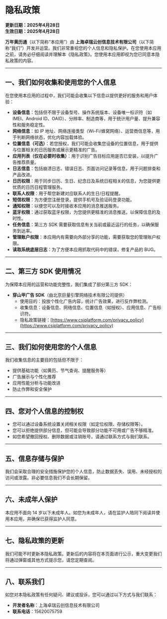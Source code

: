 # 隐私政策

**更新日期：2025年4月28日**  
**生效日期：2025年4月28日**

**万年黄历通**（以下简称“本应用”）由 **上海卓瑞云创信息技术有限公司**（以下简称“我们”）开发并运营。我们非常重视您的个人信息和隐私保护。在您使用本应用之前，请务必仔细阅读并理解本《隐私政策》。您使用本应用即视为您已同意本隐私政策的内容。

---

## 一、我们如何收集和使用您的个人信息

在您使用本应用的过程中，我们可能会收集以下信息以提供更好的服务和用户体验：

- **设备信息**：包括但不限于设备型号、操作系统版本、设备唯一标识符（如 IMEI、Android ID、OAID）、分辨率、制造商等，用于统计用户量、提升兼容性和服务稳定性。
- **网络信息**：如 IP 地址、网络连接类型（Wi-Fi/蜂窝网络）、运营商信息等，用于判断网络状态，优化内容加载体验。
- **位置信息（可选）**：若您授权，我们可能会收集您设备的位置信息，用于提供与位置相关的日历服务或展示更精准的广告。
- **应用列表（仅在必要时收集）**：用于识别广告目标应用是否已安装，以提升广告推荐质量。
- **日志信息**：包括崩溃日志、错误日志、页面访问记录等信息，用于问题排查和产品改进。
- **日历权限**：用于同步日历、生日、纪念日及系统日程相关的信息，为您提供更优质的日历日程管理服务。
- **联系人权限**：用于帮您新建对应联系人的生日/日程提醒。
- **短信权限**：为方便您注册登录，提供手机号及验证码登录功能。
- **通知权限**：以便您可以及时接收本应用的消息推送服务。
- **蓝牙权限**：通过获取蓝牙权限，为您提供更精准的消息推送，以保障信息的及时性。
- **任务信息**：第三方 SDK 需要获取信息有关当前或最近运行的任务，以确保服务到达率。
- **管理账户权限**：本应用内有需要向外部分享的功能，需要获取您的管理账户权限。
- **读取系统底层日志**：为了方便本应用抓取代码中的错误，修复产品的 BUG。

---

## 二、第三方 SDK 使用情况

为保障本应用的运营和功能完整性，我们集成了部分第三方 SDK：

- **穿山甲广告 SDK**（由北京巨量引擎网络技术有限公司提供）  
  - 使用目的：投放个性化广告内容，统计广告效果，进行反作弊检测。  
  - 收集信息：设备信息、网络信息、位置信息（如授权）、应用信息、广告标识符。  
  - 隐私政策链接：[https://www.csjplatform.com/privacy_policy](https://www.csjplatform.com/privacy_policy)

---

## 三、我们如何使用您的个人信息

我们收集信息的主要目的包括但不限于：

- 提供基础功能（如黄历、节气查询、提醒服务等）
- 广告展示与个性化推荐
- 应用性能分析与功能改进
- 防止作弊和安全保护

---

## 四、您对个人信息的控制权

- 您可以通过设备系统设置关闭相关权限（如定位权限、存储权限等）。
- 您可以拒绝提供部分信息，但可能会导致部分功能不可用或广告不够精准。
- 如您希望撤回授权、删除数据或注销账号，请通过联系方式与我们联系。

---

## 五、信息存储与保护

我们会采取合理的安全措施保护您的个人信息，防止数据丢失、误用、未经授权的访问或泄露。非必要信息我们不会长期保留。

---

## 六、未成年人保护

本应用不面向 14 岁以下未成年人。如您为未成年人，请在监护人陪同下阅读并使用本应用，并确保已获得监护人同意。

---

## 七、隐私政策的更新

我们可能不时更新本隐私政策。更新后的内容将在本页面进行公示，重大变更我们将通过弹窗或其他方式提示您，请您定期查阅。

---

## 八、联系我们

如您对本隐私政策有任何疑问、建议或投诉，您可以通过以下方式与我们联系：

- **开发者名称**：上海卓瑞云创信息技术有限公司  
- **联系电话**：15620075759
